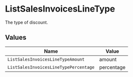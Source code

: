 # ListSalesInvoicesLineType

The type of discount.


## Values

| Name                                  | Value                                 |
| ------------------------------------- | ------------------------------------- |
| `ListSalesInvoicesLineTypeAmount`     | amount                                |
| `ListSalesInvoicesLineTypePercentage` | percentage                            |